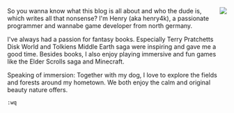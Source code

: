 <!--
.. title: About me
.. slug: about-me
.. date: 05/25/2014 02:28:07 PM UTC+02:00
.. tags: 
.. link: 
.. description: 
.. type: text
-->

<img src="/pages/about-me/me.png" align="right" width="initial"/>
So you wanna know what this blog is all about and who the dude is, which
writes all that nonsense?  I'm Henry (aka henry4k), a passionate programmer
and wannabe game developer from north germany.

I've always had a passion for fantasy books.  Especially Terry Pratchetts Disk
World and Tolkiens Middle Earth saga were inspiring and gave me a good time.
Besides books, I also enjoy playing immersive and fun games
like the Elder Scrolls saga and Minecraft.

Speaking of immersion:  Together with my dog, I love to explore the fields
and forests around my hometown.
We both enjoy the calm and original beauty nature offers.

`:wq`
